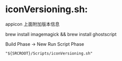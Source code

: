 # iconVersioning.sh:

appicon 上面附加版本信息

brew install imagemagick && brew install ghostscript

Build Phase -> New Run Script Phase

```
"${SRCROOT}/Scripts/iconVersioning.sh"
```
